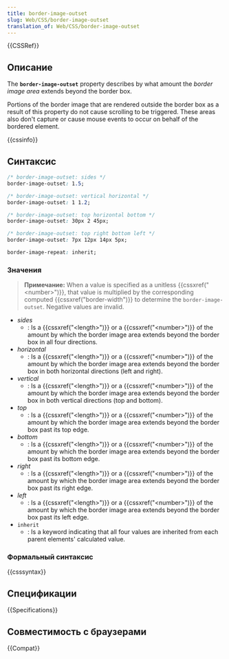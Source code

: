 ```yaml
---
title: border-image-outset
slug: Web/CSS/border-image-outset
translation_of: Web/CSS/border-image-outset
---
```


{{CSSRef}}

## Описание

The **`border-image-outset`** property describes by what amount the _border image area_ extends beyond the border box.

Portions of the border image that are rendered outside the border box as a result of this property do not cause scrolling to be triggered. These areas also don't capture or cause mouse events to occur on behalf of the bordered element.

{{cssinfo}}

## Синтаксис

```css
/* border-image-outset: sides */
border-image-outset: 1.5;

/* border-image-outset: vertical horizontal */
border-image-outset: 1 1.2;

/* border-image-outset: top horizontal bottom */
border-image-outset: 30px 2 45px;

/* border-image-outset: top right bottom left */
border-image-outset: 7px 12px 14px 5px;

border-image-repeat: inherit;
```

### Значения

> **Примечание:** When a value is specified as a unitless {{cssxref("&lt;number&gt;")}}, that value is multiplied by the corresponding computed {{cssxref("border-width")}} to determine the `border-image-outset`. Negative values are invalid.

- _sides_
  - : Is a {{cssxref("&lt;length&gt;")}} or a {{cssxref("&lt;number&gt;")}} of the amount by which the border image area extends beyond the border box in all four directions.
- _horizontal_
  - : Is a {{cssxref("&lt;length&gt;")}} or a {{cssxref("&lt;number&gt;")}} of the amount by which the border image area extends beyond the border box in both horizontal directions (left and right).
- _vertical_
  - : Is a {{cssxref("&lt;length&gt;")}} or a {{cssxref("&lt;number&gt;")}} of the amount by which the border image area extends beyond the border box in both vertical directions (top and bottom).
- _top_
  - : Is a {{cssxref("&lt;length&gt;")}} or a {{cssxref("&lt;number&gt;")}} of the amount by which the border image area extends beyond the border box past its top edge.
- _bottom_
  - : Is a {{cssxref("&lt;length&gt;")}} or a {{cssxref("&lt;number&gt;")}} of the amount by which the border image area extends beyond the border box past its bottom edge.
- _right_
  - : Is a {{cssxref("&lt;length&gt;")}} or a {{cssxref("&lt;number&gt;")}} of the amount by which the border image area extends beyond the border box past its right edge.
- _left_
  - : Is a {{cssxref("&lt;length&gt;")}} or a {{cssxref("&lt;number&gt;")}} of the amount by which the border image area extends beyond the border box past its left edge.
- `inherit`
  - : Is a keyword indicating that all four values are inherited from each parent elements' calculated value.

### Формальный синтаксис

{{csssyntax}}

## Спецификации

{{Specifications}}

## Совместимость с браузерами

{{Compat}}
